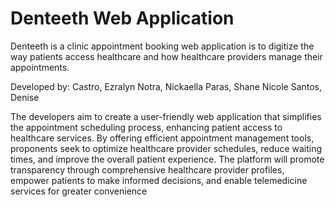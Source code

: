 # Denteeth Web Application
Denteeth is a clinic appointment booking web application is to digitize the way patients access healthcare and how healthcare providers manage their appointments.

Developed by:
          Castro, Ezralyn
          Notra, Nickaella
          Paras, Shane Nicole
          Santos, Denise

The developers aim to create a user-friendly web application that simplifies the appointment scheduling process, enhancing patient access to healthcare services. By offering efficient appointment management tools, proponents seek to optimize healthcare provider schedules, reduce waiting times, and improve the overall patient experience. The platform will promote transparency through comprehensive healthcare provider profiles, empower patients to make informed decisions, and enable telemedicine services for greater convenience
